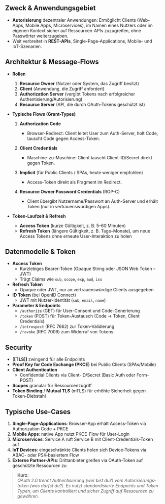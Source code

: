 ## Zweck & Anwendungsgebiet
- **Autorisierung** dezentraler Anwendungen: Ermöglicht Clients (Web-Apps, Mobile Apps, Microservices), im Namen eines Nutzers oder im eigenen Kontext sicher auf Ressourcen-APIs zuzugreifen, ohne Passwörter weiterzugeben.
- Weit verbreitet in **REST-APIs**, Single-Page-Applications, Mobile- und IoT-Szenarien.

## Architektur & Message-Flows

- **Rollen**
    1. **Resource Owner** (Nutzer oder System, das Zugriff besitzt)
    2. **Client** (Anwendung, die Zugriff anfordert)
    3. **Authorization Server** (vergibt Tokens nach erfolgreicher Authentisierung/Autorisierung)
    4. **Resource Server** (API, die durch OAuth-Tokens geschützt ist)

- **Typische Flows (Grant-Types)**    
    1. **Authorization Code**
        - Browser-Redirect: Client leitet User zum Auth-Server, holt Code, tauscht Code gegen Access-Token.

    2. **Client Credentials**        
        - Maschine-zu-Maschine: Client tauscht Client-ID/Secret direkt gegen Token.

    3. **Implicit** (für Public Clients / SPAs, heute weniger empfohlen)        
        - Access-Token direkt als Fragment im Redirect.

    4. **Resource Owner Password Credentials** (ROP-C)        
        - Client übergibt Nutzername/Passwort an Auth-Server und erhält Token (nur in vertrauens­würdigen Apps).

- **Token-Laufzeit & Refresh**    
    - **Access Token** (kurze Gültigkeit, z. B. 5–60 Minuten)
    - **Refresh Token** (längere Gültigkeit, z. B. Tage–Monate), um neue Access Tokens ohne erneute User-Interaktion zu holen


## Datenmodelle & Token
- **Access Token**
    - Kurzlebiges Bearer-Token (Opaque String oder JSON Web Token – JWT)
    - Trägt Claims wie `sub`, `scope`, `exp`, `aud`, `iss`
- **Refresh Token**
    - Opaque oder JWT, nur an vertrauenswürdige Clients ausgegeben
- **ID Token** (bei OpenID Connect)
    - JWT mit Nutzer-Identität (`sub`, `email`, `name`)
- **Parameter & Endpoints**
    - `/authorize` (GET) für User-Consent und Code-Generierung
    - `/token` (POST) für Token-Austausch (Code → Token, Client Credentials)
    - `/introspect` (RFC 7662) zur Token-Validierung
    - `/revoke` (RFC 7009) zum Widerruf von Tokens


## Security
- **[[TLS]]** zwingend für alle Endpoints
- **Proof Key for Code Exchange (PKCE)** bei Public Clients (SPAs/Mobile)
- **Client Authentication**
    - Confidential Clients via Client-ID/Secret (Basic Auth oder Form-POST)
- **Scopes** granular für Ressourcenzugriff
- **Token Binding** / **Mutual TLS** (mTLS) für erhöhte Sicherheit gegen Token-Diebstahl

## Typische Use-Cases
1. **Single-Page-Applications**: Browser-App erhält Access-Token via Authorization Code + PKCE
2. **Mobile Apps**: native App nutzt PKCE-Flow für User-Login
3. **Microservices**: Service A ruft Service B mit Client-Credentials-Token auf
4. **IoT Devices**: eingeschränkte Clients holen sich Device-Tokens via ABAC- oder PSK-basiertem Flow
5. **Externe Partner-APIs**: Drittanbieter greifen via OAuth-Token auf geschützte Ressourcen zu

> **Kurz:**  
> _OAuth 2.0 trennt Authentisierung (wer bist du?) vom Autorisierungs­token (was darfst du?). Es nutzt standardisierte Endpoints und Token-Typen, um Clients kontrolliert und sicher Zugriff auf Ressourcen zu gewähren._